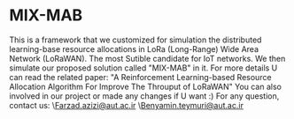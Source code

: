 # MIX-MAB

This is a framework that we customized for simulation the distributed learning-base resource allocations in LoRa (Long-Range) Wide Area Network (LoRaWAN). The most Sutible candidate for IoT networks. We then simulate our proposed solution called "MIX-MAB" in it.
For more details U can read the related paper: "A Reinforcement Learning-based Resource Allocation Algorithm For Improve The Throuput of LoRaWAN"
You can also involved in our project or made any changes if U want :)
For any question, contact us: 
\Farzad.azizi@aut.ac.ir
\Benyamin.teymuri@aut.ac.ir
